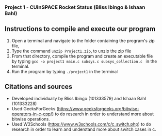 ### Project 1 - CUinSPACE Rocket Status (Bliss Ibingo & Ishaan Bahl)

## Instructions to compile and execute our program
1. Open a terminal and navigate to the folder containing the program's zip file,
2. Type the command `unzip Project1.zip`, to unzip the zip file
3. From that directory, compile the program and create an executable file by typing `gcc -o project1 main.c subsys.c subsys_collection.c ` in the terminal.
4. Run the program by typing `./project1` in the terminal

## Citations and sources
- Developed individually by Bliss Ibingo (101333579) and Ishaan Bahl (101333228)
- Used GeeksForGeeks (https://www.geeksforgeeks.org/bitwise-operators-in-c-cpp/) to do research in order to understand more about bitwise operations.
- Used W3Schools (https://www.w3schools.com/c/c_switch.php) to do research in order to learn and understand more about switch cases in c.
